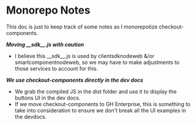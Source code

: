 # Monorepo Notes

This doc is just to keep track of some notes as I monorepotize checkout-components.

**_Moving \_\_sdk\_\_\.js with caution_**

- I believe this \_\_sdk\_\_\.js is used by clientsdknodeweb &/or smartcomponentnodeweb, so we may have to make adjustments to those services to account for this.

**_We use checkout-components directly in the dev docs_**

- We grab the compiled JS in the dist folder and use it to display the buttons UI in the dev docs.
- If we move checkout-components to GH Enterprise, this is something to take into consideration to ensure we don't break all the UI examples in the devdocs.
